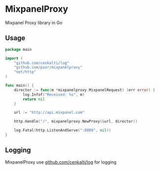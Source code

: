 # MixpanelProxy

Mixpanel Proxy library in Go


## Usage

```go
package main

import (
    "github.com/cenkalti/log"
    "github.com/pior/mixpanelproxy"
    "net/http"
)

func main() {
    director := func(m *mixpanelproxy.MixpanelRequest) (err error) {
        log.Infof("Received: %s", m)
        return nil
    }

    url := "http://api.mixpanel.com"

    http.Handle("/", mixpanelproxy.NewProxy(&url, director))

    log.Fatal(http.ListenAndServe(":8080", nil))
}

```

## Logging

MixpanelProxy use [github.com/cenkalti/log](https://github.com/cenkalti/log) for logging
